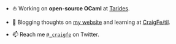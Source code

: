 - ⛵  Working on **open-source OCaml** at [Tarides](https://tarides.com/).

- 📝  Blogging thoughts on [my website](https://www.craigfe.io/#--articles) and learning at [CraigFe/til](https://github.com/CraigFe/til).

- 📫  Reach me [`@_craigfe`](https://twitter.com/_craigfe) on Twitter.
